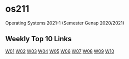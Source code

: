 # os211
Operating Systems 2021-1 (Semester Genap 2020/2021)

## Weekly Top 10 Links
[W01](https://budiarb.github.io/os211/W01/)
[W02](https://budiarb.github.io/os211/W02/)
[W03](https://budiarb.github.io/os211/W03/)
[W04](https://budiarb.github.io/os211/W04/)
[W05](https://budiarb.github.io/os211/W05/)
[W06](https://budiarb.github.io/os211/W06/)
[W07](https://budiarb.github.io/os211/W07/)
[W08](https://budiarb.github.io/os211/W08/)
[W09]()
[W10]()

